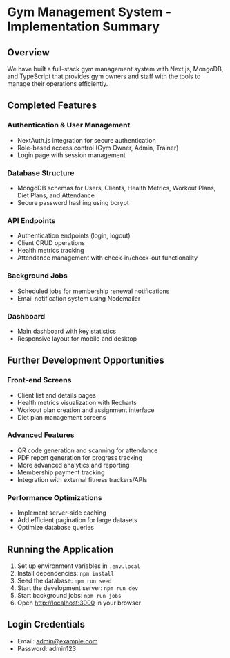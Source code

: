 # Gym Management System - Implementation Summary

## Overview

We have built a full-stack gym management system with Next.js, MongoDB, and TypeScript that provides gym owners and staff with the tools to manage their operations efficiently.

## Completed Features

### Authentication & User Management
- NextAuth.js integration for secure authentication
- Role-based access control (Gym Owner, Admin, Trainer)
- Login page with session management

### Database Structure
- MongoDB schemas for Users, Clients, Health Metrics, Workout Plans, Diet Plans, and Attendance
- Secure password hashing using bcrypt

### API Endpoints
- Authentication endpoints (login, logout)
- Client CRUD operations
- Health metrics tracking
- Attendance management with check-in/check-out functionality

### Background Jobs
- Scheduled jobs for membership renewal notifications
- Email notification system using Nodemailer

### Dashboard
- Main dashboard with key statistics
- Responsive layout for mobile and desktop

## Further Development Opportunities

### Front-end Screens
- Client list and details pages
- Health metrics visualization with Recharts
- Workout plan creation and assignment interface
- Diet plan management screens

### Advanced Features
- QR code generation and scanning for attendance
- PDF report generation for progress tracking
- More advanced analytics and reporting
- Membership payment tracking
- Integration with external fitness trackers/APIs

### Performance Optimizations
- Implement server-side caching
- Add efficient pagination for large datasets
- Optimize database queries

## Running the Application

1. Set up environment variables in `.env.local`
2. Install dependencies: `npm install`
3. Seed the database: `npm run seed`
4. Start the development server: `npm run dev`
5. Start background jobs: `npm run jobs`
6. Open [http://localhost:3000](http://localhost:3000) in your browser

## Login Credentials
- Email: admin@example.com
- Password: admin123 